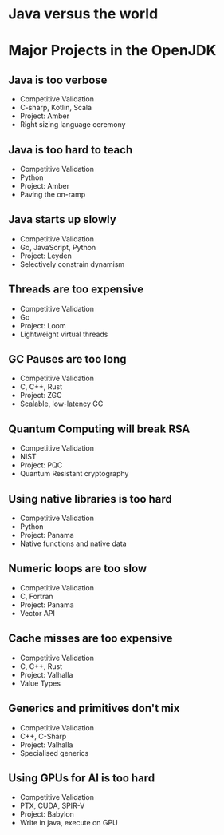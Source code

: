 Java versus the world
========================

# Major Projects in the OpenJDK

## Java is too verbose

* Competitive Validation
* C-sharp, Kotlin, Scala
* Project: Amber
* Right sizing language ceremony

## Java is too hard to teach

* Competitive Validation
* Python
* Project: Amber
* Paving the on-ramp

## Java starts up slowly

* Competitive Validation
* Go, JavaScript, Python
* Project: Leyden
* Selectively constrain dynamism

## Threads are too expensive

* Competitive Validation
* Go
* Project: Loom
* Lightweight virtual threads

## GC Pauses are too long

* Competitive Validation
* C, C++, Rust
* Project: ZGC
* Scalable, low-latency GC

## Quantum Computing will break RSA

* Competitive Validation
* NIST
* Project: PQC
* Quantum Resistant cryptography

## Using native libraries is too hard

* Competitive Validation
* Python
* Project: Panama
* Native functions and native data

## Numeric loops are too slow

* Competitive Validation
* C, Fortran
* Project: Panama
* Vector API

## Cache misses are too expensive

* Competitive Validation
* C, C++, Rust
* Project: Valhalla
* Value Types

## Generics and primitives don't mix

* Competitive Validation
* C++, C-Sharp
* Project: Valhalla
* Specialised generics

## Using GPUs for AI is too hard

* Competitive Validation
* PTX, CUDA, SPIR-V
* Project: Babylon
* Write in java, execute on GPU


